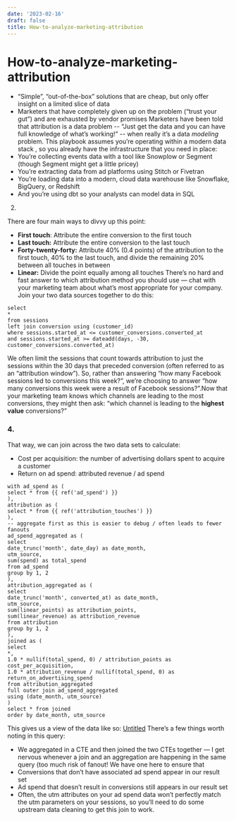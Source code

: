 ```yaml
---
date: '2023-02-16'
draft: false
title: How-to-analyze-marketing-attribution
---
```


# How-to-analyze-marketing-attribution

- “Simple”, “out-of-the-box” solutions that are cheap, but only offer insight on a limited slice of data
- Marketers that have completely given up on the problem (“trust your gut”) and are exhausted by vendor promises
Marketers have been told that attribution is a data problem -- “Just get the data and you can have full knowledge of what’s working!” -- when really it’s a data *modeling* problem.
This playbook assumes you’re operating within a modern data stack , so you already have the infrastructure that you need in place:
- You’re collecting events data with a tool like Snowplow or Segment (though Segment might get a little pricey)
- You’re extracting data from ad platforms using Stitch or Fivetran
- You’re loading data into a modern, cloud data warehouse like Snowflake, BigQuery, or Redshift
- And you’re using dbt so your analysts can model data in SQL
2.
There are four main ways to divvy up this point:
- **First touch**: Attribute the entire conversion to the first touch
- **Last touch:** Attribute the entire conversion to the last touch
- **Forty-twenty-forty:** Attribute 40% (0.4 points) of the attribution to the first touch, 40% to the last touch, and divide the remaining 20% between all touches in between
- **Linear:** Divide the point equally among all touches
There’s no hard and fast answer to which attribution method you should use — chat with your marketing team about what’s most appropriate for your company.
Join your two data sources together to do this:
```
select
*
from sessions
left join conversion using (customer_id)
where sessions.started_at <= customer_conversions.converted_at
and sessions.started_at >= dateadd(days, -30, customer_conversions.converted_at)
```
We often limit the sessions that count towards attribution to just the sessions within the 30 days that preceded conversion (often referred to as an “attribution window”).
So, rather than answering “how many Facebook sessions led to conversions this week?”, we’re choosing to answer “how many conversions this week were a result of Facebook sessions?”.Now that your marketing team knows which channels are leading to the most conversions, they might then ask: “which channel is leading to the **highest value** conversions?”
### 4.
That way, we can join across the two data sets to calculate:
- Cost per acquisition: the number of advertising dollars spent to acquire a customer
- Return on ad spend: attributed revenue / ad spend
```
with ad_spend as (
select * from {{ ref('ad_spend') }}
),
attribution as (
select * from {{ ref('attribution_touches') }}
),
-- aggregate first as this is easier to debug / often leads to fewer fanouts
ad_spend_aggregated as (
select
date_trunc('month', date_day) as date_month,
utm_source,
sum(spend) as total_spend
from ad_spend
group by 1, 2
),
attribution_aggregated as (
select
date_trunc('month', converted_at) as date_month,
utm_source,
sum(linear_points) as attribution_points,
sum(linear_revenue) as attribution_revenue
from attribution
group by 1, 2
),
joined as (
select
*,
1.0 * nullif(total_spend, 0) / attribution_points as cost_per_acquisition,
1.0 * attribution_revenue / nullif(total_spend, 0) as return_on_advertising_spend
from attribution_aggregated
full outer join ad_spend_aggregated
using (date_month, utm_source)
)
select * from joined
order by date_month, utm_source
```
This gives us a view of the data like so:
[Untitled](How%20to%20analyze%20marketing%20attribution%20adc986de2cd54c0aaf5fdaea0bc2a97f/Untitled%20Database%200befe6274ee2481a823bf580fe2d606b.csv)
There’s a few things worth noting in this query:
- We aggregated in a CTE and then joined the two CTEs together — I get nervous whenever a join and an aggregation are happening in the same query (too much risk of fanout!
We have one here to ensure that
- Conversions that don’t have associated ad spend appear in our result set
- Ad spend that doesn’t result in conversions still appears in our result set
- Often, the utm attributes on your ad spend data won’t perfectly match the utm parameters on your sessions, so you’ll need to do some upstream data cleaning to get this join to work.
